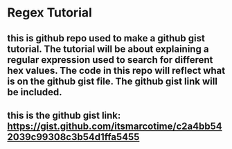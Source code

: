 # Regex Tutorial 

## this is github repo used to make a github gist tutorial. The tutorial will be about explaining a regular expression used to search for different hex values. The code in this repo will reflect what is on the github gist file. The github gist link will be included.

## this is the github gist link: https://gist.github.com/itsmarcotime/c2a4bb542039c99308c3b54d1ffa5455
